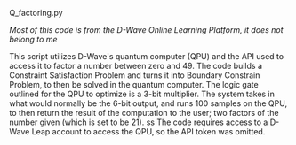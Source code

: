 Q_factoring.py

*Most of this code is from the D-Wave Online Learning Platform, it does not belong to me*

This script utilizes D-Wave's quantum computer (QPU) and the API used to access it to factor 
a number between zero and 49.  The code builds a Constraint Satisfaction Problem and turns it 
into Boundary Constrain Problem, to then be solved in the quantum computer. The logic gate 
outlined for the QPU to optimize is a 3-bit multiplier.  The system takes in what would normally 
be the 6-bit output, and runs 100 samples on the QPU, to then return the result of the 
computation to the user; two factors of the number given (which is set to be 21).
ss
The code requires access to a D-Wave Leap account to access the QPU, so the API token was omitted.
